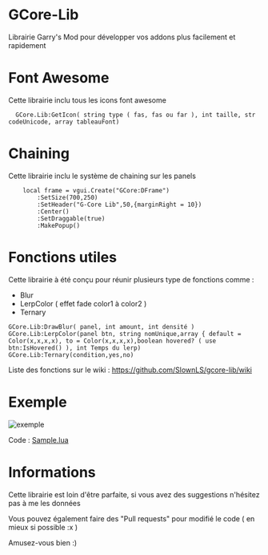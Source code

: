 # GCore-Lib
Librairie Garry's Mod pour développer vos addons plus facilement et rapidement 

# Font Awesome
Cette librairie inclu tous les icons font awesome
```
  GCore.Lib:GetIcon( string type ( fas, fas ou far ), int taille, str codeUnicode, array tableauFont)
```
# Chaining
Cette librairie inclu le système de chaining sur les panels
```
    local frame = vgui.Create("GCore:DFrame")
        :SetSize(700,250)
        :SetHeader("G-Core Lib",50,{marginRight = 10})
        :Center()
        :SetDraggable(true)
        :MakePopup()
```
# Fonctions utiles 
Cette librairie à été conçu pour réunir plusieurs type de fonctions comme : 
  - Blur
  - LerpColor ( effet fade color1 à color2 )
  - Ternary
```
GCore.Lib:DrawBlur( panel, int amount, int densité )
GCore.Lib:LerpColor(panel btn, string nomUnique,array { default = Color(x,x,x,x), to = Color(x,x,x,x),boolean hovered? ( use btn:IsHovered() ), int Temps du lerp)
GCore.Lib:Ternary(condition,yes,no)
```

Liste des fonctions sur le wiki : https://github.com/SlownLS/gcore-lib/wiki

# Exemple 
![exemple](https://image.prntscr.com/image/TtjohLwmTgK_jjlttu6YRQ.png)

Code : [Sample.lua](https://github.com/SlownLS/gcore-lib/blob/master/lua/gcore_lib/client/sample.lua)

# Informations

Cette librairie est loin d'être parfaite, si vous avez des suggestions n'hésitez pas à me les données 

Vous pouvez également faire des "Pull requests" pour modifié le code ( en mieux si possible :x )

Amusez-vous bien :)
